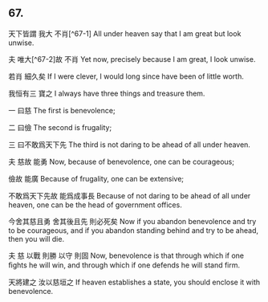 ## 67.

天下皆謂
我大
不肖[^67-1]
All under heaven say
that I am great
but look unwise.

夫
唯大[^67-2]故
不肖
Yet now,
precisely because I am great,
I look unwise.

若肖
細久矣
If I were clever,
I would long since have been of little worth.

我恒有三
寶之
I always have three things
and treasure them.

一
曰慈
The first
is benevolence;

二
曰儉
The second
is frugality;

三
曰不敢爲天下先
The third
is not daring to be ahead of all under heaven.

夫
慈故
能勇
Now,
because of benevolence,
one can be courageous;

儉故
能廣
Because of frugality,
one can be extensive;

不敢爲天下先故
能爲成事長
Because of not daring to be ahead of all under heaven,
one can be the head of government offices.

今舍其慈且勇
舍其後且先
則必死矣
Now if you abandon benevolence and try to be courageous,
and if you abandon standing behind and try to be ahead,
then you will die.

夫
慈
以戰
則勝
以守
則固
Now,
benevolence
is that through which if one ﬁghts
he will win,
and through which if one defends
he will stand firm.

天將建之
汝以慈垣之
If heaven establishes a state,
you should enclose it with benevolence.
